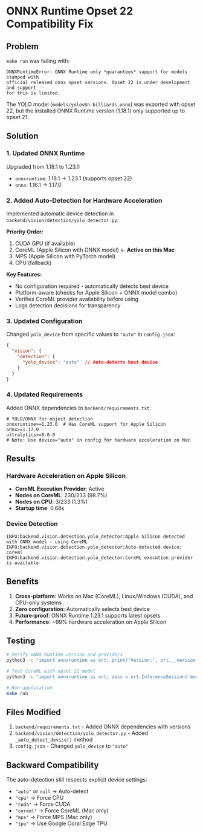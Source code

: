 # ONNX Runtime Opset 22 Compatibility Fix

## Problem
`make run` was failing with:
```
ONNXRuntimeError: ONNX Runtime only *guarantees* support for models stamped with
official released onnx opset versions. Opset 22 is under development and support
for this is limited.
```

The YOLO model (`models/yolov8n-billiards.onnx`) was exported with opset 22, but
the installed ONNX Runtime version (1.18.1) only supported up to opset 21.

## Solution

### 1. Updated ONNX Runtime
Upgraded from 1.18.1 to 1.23.1:
- `onnxruntime`: 1.18.1 → 1.23.1 (supports opset 22)
- `onnx`: 1.16.1 → 1.17.0

### 2. Added Auto-Detection for Hardware Acceleration
Implemented automatic device detection in `backend/vision/detection/yolo_detector.py`:

**Priority Order:**
1. CUDA GPU (if available)
2. CoreML (Apple Silicon with ONNX model) ← **Active on this Mac**
3. MPS (Apple Silicon with PyTorch model)
4. CPU (fallback)

**Key Features:**
- No configuration required - automatically detects best device
- Platform-aware (checks for Apple Silicon + ONNX model combo)
- Verifies CoreML provider availability before using
- Logs detection decisions for transparency

### 3. Updated Configuration
Changed `yolo_device` from specific values to `"auto"` in `config.json`:
```json
{
  "vision": {
    "detection": {
      "yolo_device": "auto"  // Auto-detects best device
    }
  }
}
```

### 4. Updated Requirements
Added ONNX dependencies to `backend/requirements.txt`:
```
# YOLO/ONNX for object detection
onnxruntime>=1.23.0  # Has CoreML support for Apple Silicon
onnx>=1.17.0
ultralytics>=8.0.0
# Note: Use device="auto" in config for hardware acceleration on Mac
```

## Results

### Hardware Acceleration on Apple Silicon
- **CoreML Execution Provider**: Active
- **Nodes on CoreML**: 230/233 (98.7%)
- **Nodes on CPU**: 3/233 (1.3%)
- **Startup time**: 0.68s

### Device Detection
```
INFO:backend.vision.detection.yolo_detector:Apple Silicon detected with ONNX model - using CoreML
INFO:backend.vision.detection.yolo_detector:Auto-detected device: coreml
INFO:backend.vision.detection.yolo_detector:CoreML execution provider is available
```

## Benefits

1. **Cross-platform**: Works on Mac (CoreML), Linux/Windows (CUDA), and CPU-only systems
2. **Zero configuration**: Automatically selects best device
3. **Future-proof**: ONNX Runtime 1.23.1 supports latest opsets
4. **Performance**: ~99% hardware acceleration on Apple Silicon

## Testing

```bash
# Verify ONNX Runtime version and providers
python3 -c "import onnxruntime as ort; print('Version:', ort.__version__); print('Providers:', ort.get_available_providers())"

# Test CoreML with opset 22 model
python3 -c "import onnxruntime as ort; sess = ort.InferenceSession('models/yolov8n-billiards.onnx', providers=['CoreMLExecutionProvider', 'CPUExecutionProvider']); print('Providers:', sess.get_providers())"

# Run application
make run
```

## Files Modified

1. `backend/requirements.txt` - Added ONNX dependencies with versions
2. `backend/vision/detection/yolo_detector.py` - Added `_auto_detect_device()` method
3. `config.json` - Changed `yolo_device` to `"auto"`

## Backward Compatibility

The auto-detection still respects explicit device settings:
- `"auto"` or `null` → Auto-detect
- `"cpu"` → Force CPU
- `"cuda"` → Force CUDA
- `"coreml"` → Force CoreML (Mac only)
- `"mps"` → Force MPS (Mac only)
- `"tpu"` → Use Google Coral Edge TPU
